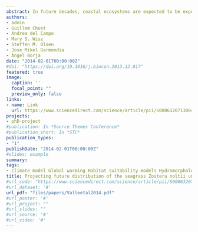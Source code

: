 ```yaml
---
abstract: In future decades, coastal ecosystems are expected to be exposed to increased risk of experiencing adverse consequences related to climate change, exacerbated by human induced pressures. The seagrass Zostera noltii forms meadows mainly within the intertidal zone, leading it to be particularly vulnerable to seawater temperature increase and sea level rise (SLR). Considering the presently declining situation and the predicted scenarios of increasing seawater temperature and SLR by the end of the 21st century, we assessed the response of Z. noltii to climate change (i) accounting for changes in seawater temperature at its entire biogeographical range level; and (ii) under SLR scenarios at estuary level (Oka estuary, Basque Country, south-eastern Bay of Biscay). Objectives were addressed coupling habitat suitability models with climate change simulations. By the end of the 21st century, seawater temperature increase will trigger a northward distributional shift of 888km in the suitable habitat of the species, and a retreat of southernmost populations. The loss of southernmost populations due to climate change may imply future conservation problems. In contrast, SLR and derived changes in current velocities are expected to induce the landward migration of the species in the Oka estuary, increasing the available suitable intertidal areas (14–18%) to limits imposed by anthropogenic barriers. This modelling approach could lead to an advanced understanding of the species’ response to climate change effects; moreover, the information generated might support conservation actions towards the sites where the habitat would remain suitable for the species under climate change.
authors:
- admin
- Guillem Chust
- Andrea del Campo
- Mary S. Wisz
- Steffen M. Olsen
- Joxe Mikel Garmendia
- Ángel Borja
date: "2014-02-01T00:00:00Z"
#doi: "https://doi.org/10.1016/j.biocon.2013.12.017"
featured: true
image:
  caption: ''
  focal_point: ""
  preview_only: false
links:
- name: Link
  url: https://www.sciencedirect.com/science/article/pii/S0006320713004382#f0015
projects:
- phD-project
#publication: In *Source Themes Conference*
#publication_short: In *STC*
publication_types:
- "1"
publishDate: "2014-02-01T00:00:00Z"
#slides: example
summary: 
tags:
- Climate model Global warming Habitat suitability models Hydromorphological model Projections Sea level rise Seawater surface temperature
title: Projecting future distribution of the seagrass Zostera noltii under global warming and sea level rise
#url_code: "https://www.sciencedirect.com/science/article/pii/S0006320713004382#f0015"
#url_dataset: '#'
url_pdf: "files/papers/Valleetal2014.pdf"
#url_poster: '#'
#url_project: ""
#url_slides: ""
#url_source: '#'
#url_video: '#'
---
```


